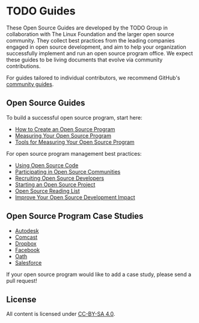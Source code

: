 # TODO Guides

These Open Source Guides are developed by the TODO Group in collaboration with The Linux Foundation and the larger open source community. They collect best practices from the leading companies engaged in open source development, and aim to help your organization successfully implement and run an open source program office. We expect these guides to be living documents that evolve via community contributions. 

For guides tailored to individual contributors, we recommend GitHub's [community guides](https://github.com/github/opensource.guide). 

## Open Source Guides

To build a successful open source program, start here:

* [How to Create an Open Source Program](creating-an-open-source-program.md)
* [Measuring Your Open Source Program](measuring-your-open-source-program.md)
* [Tools for Measuring Your Open Source Program](tools-for-managing-open-source-programs.md)

For open source program management best practices:

* [Using Open Source Code](using-open-source.md)
* [Participating in Open Source Communities](participating-in-open-source.md)
* [Recruiting Open Source Developers](recruiting-developers.md)
* [Starting an Open Source Project](starting-an-open-source-project.md)
* [Open Source Reading List](open-source-reading-list.md)
* [Improve Your Open Source Development Impact](improve-open-source-dev-impact.md)

## Open Source Program Case Studies

* [Autodesk](casestudies/autodesk.md)
* [Comcast](casestudies/comcast.md)
* [Dropbox](casestudies/dropbox.md)
* [Facebook](casestudies/facebook.md)
* [Oath](casestudies/oath.md)
* [Salesforce](casestudies/salesforce.md)

If your open source program would like to add a case study, please send a pull request!

## License

All content is licensed under [CC-BY-SA 4.0](https://creativecommons.org/licenses/by-sa/4.0/).
